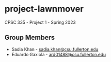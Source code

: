 # project-lawnmover
CPSC 335 - Project 1 - Spring 2023

## Group Members
* Sadia Khan - sadia.khan@csu.fullerton.edu
* Eduardo Gaxiola - ard01488@csu.fullerton.edu
